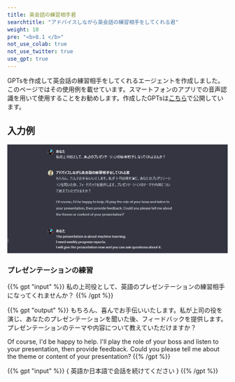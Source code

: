 ```yaml
---
title: 英会話の練習相手君
searchtitle: "アドバイスしながら英会話の練習相手をしてくれる君"
weight: 10
pre: "<b>8.1 </b>"
not_use_colab: true
not_use_twitter: true
use_gpt: true
---
```



<div class="pagetop-box">
    <p>GPTsを作成して英会話の練習相手をしてくれるエージェントを作成しました。このページではその使用例を載せています。スマートフォンのアプリでの音声認識を用いて使用することをお勧めします。作成したGPTsは<a target=”_blank” href="https://chat.openai.com/g/g-pIbQOgifW-ying-hui-hua-noxian-sheng">こちら</a>で公開しています。</p>
</div>


## 入力例

![](2024-01-13-00-33-47.png)

### プレゼンテーションの練習


{{% gpt "input" %}}
私の上司役として、英語のプレゼンテーションの練習相手になってくれませんか？
{{% /gpt %}}


{{% gpt "output" %}}
もちろん、喜んでお手伝いいたします。私が上司の役を演じ、あなたのプレゼンテーションを聞いた後、フィードバックを提供します。プレゼンテーションのテーマや内容について教えていただけますか？

Of course, I'd be happy to help. I'll play the role of your boss and listen to your presentation, then provide feedback. Could you please tell me about the theme or content of your presentation?
{{% /gpt %}}

{{% gpt "input" %}}
{ 英語か日本語で会話を続けてください }
{{% /gpt %}}
